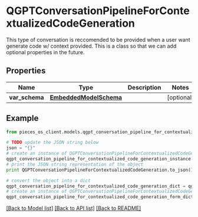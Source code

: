 # QGPTConversationPipelineForContextualizedCodeGeneration

This type of conversation is reccomended to be provided when a user want generate code w/ context provided.  This is a class so that we can add optional properties in the future.

## Properties
Name | Type | Description | Notes
------------ | ------------- | ------------- | -------------
**var_schema** | [**EmbeddedModelSchema**](EmbeddedModelSchema.md) |  | [optional] 

## Example

```python
from pieces_os_client.models.qgpt_conversation_pipeline_for_contextualized_code_generation import QGPTConversationPipelineForContextualizedCodeGeneration

# TODO update the JSON string below
json = "{}"
# create an instance of QGPTConversationPipelineForContextualizedCodeGeneration from a JSON string
qgpt_conversation_pipeline_for_contextualized_code_generation_instance = QGPTConversationPipelineForContextualizedCodeGeneration.from_json(json)
# print the JSON string representation of the object
print QGPTConversationPipelineForContextualizedCodeGeneration.to_json()

# convert the object into a dict
qgpt_conversation_pipeline_for_contextualized_code_generation_dict = qgpt_conversation_pipeline_for_contextualized_code_generation_instance.to_dict()
# create an instance of QGPTConversationPipelineForContextualizedCodeGeneration from a dict
qgpt_conversation_pipeline_for_contextualized_code_generation_form_dict = qgpt_conversation_pipeline_for_contextualized_code_generation.from_dict(qgpt_conversation_pipeline_for_contextualized_code_generation_dict)
```
[[Back to Model list]](../README.md#documentation-for-models) [[Back to API list]](../README.md#documentation-for-api-endpoints) [[Back to README]](../README.md)



